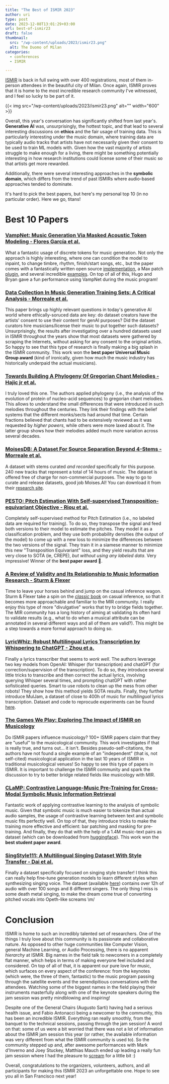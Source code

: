 ```yaml
---
title: "The Best of ISMIR 2023"
author: uri
type: post
date: 2023-12-08T13:01:29+03:00
url: best-of-ismir23
draft: false
thumbnail:
  src: "/wp-content/uploads/2023/ismir23.png"
  alt: The Duomo of Milan
categories:
  - conferences
  - ISMIR

---
```


[ISMIR](https://ismir2023.ismir.net/) is back in full swing with over 400 registrations, most of them in-person attendees in the beautiful city of Milan.
Once again, ISMIR proves that it is home to the most incredible research community I've witnessed, and I feel so lucky to be part of it.

{{< img src="/wp-content/uploads/2023/ismir23.png" alt="" width="600" >}}

Overall, this year's conversation has significantly shifted from last year's.
**Generative AI** was, unsurprisingly, the hottest topic, and that lead to several interesting discussions on **ethics** and the fair usage of training data.
This is particularly interesting under the music domain, where training data are typically audio tracks that artists have not necessarily given their consent to be used to train ML models with.
Given how the vast majority of artists struggle to make enough for a living, there might be something potentially interesting in how research institutions could license some of their music so that artists get more rewarded.

Additionally, there were several interesting approaches in the **symbolic domain**, which differs from the trend of past ISMIRs where audio-based approaches tended to dominate.

It's hard to pick the best papers, but here's my personal top 10 (in no particular order).
Here we go, titans!

# Best 10 Papers

### [VampNet: Music Generation Via Masked Acoustic Token Modeling - Flores García  et al.](https://archives.ismir.net/ismir2023/paper/000042.pdf)

What a fantastic usage of discrete tokens for music generation. Not only the approach is highly interesting, where one can condition the model to inpaint, to change timbre, rhythm, finish/start songs, etc., but the paper comes with a fantastically written open source [implementation](https://github.com/hugofloresgarcia/vampnet), a Max patch [plugin](https://github.com/hugofloresgarcia/unloop), and several incredible [examples](https://hugo-does-things.notion.site/VampNet-Music-Generation-via-Masked-Acoustic-Token-Modeling-e37aabd0d5f1493aa42c5711d0764b33). On top of all of this, Hugo and Bryan gave a fun performance using VampNet during the music program!

### [Data Collection In Music Generation Training Sets: A Critical Analysis - Morreale et al.](https://archives.ismir.net/ismir2023/paper/000003.pdf)

This paper brings up highly relevant questions in today's generative AI world where ethically-soruced data are key: do dataset creators have the artists' consent to use their content for genAI purposes? Did the dataset curators hire musicians/license their music to put together such datasets? Unsurprisingly, the results after investigating over a hundred datasets used in ISMIR throughout the years show that most datasets were gathered by scraping the Internets, without asking for any consent to the original artists.
So happy to see that this type of research is finally making a big splash in the ISMIR community.
This work won the **best paper Universal Music Group award** (kind of ironically, given how much the music industry has historically underpaid the actual musicians).

### [Towards Building A Phylogeny Of Gregorian Chant Melodies - Hajic jr et al.](https://archives.ismir.net/ismir2023/paper/000067.pdf)

I truly loved this one. The authors applied phylogeny (i.e., the analysis of the evolution of protein of nucleo-acid sequences) to gregorian chant melodies.
This allows to understand the small differences that were introduced in such melodies throughout the centuries. 
They link their findings with the belief systems that the different monks/sects had around that time. Certain fractions believed that chants had to be extensively reviewed as it was requested by _higher powers_, while others were more laxed about it.
The latter group shows how their melodies added much more variation across several decades.

### [MoisesDB: A Dataset For Source Separation Beyond 4-Stems - Morreale et al.](https://archives.ismir.net/ismir2023/paper/000073.pdf)

A dataset with stems curated _and recorded_ specifically for this purpose.
240 new tracks that represent a total of 14 hours of music.
The dataset is offered free of charge for non-commercial purposes.
The way to go to curate and release datasets, good job Moises.AI!
You can download it from their [research site](https://music.ai/research/).

### [PESTO: Pitch Estimation With Self-supervised Transposition-equivariant Objective - Riou et al.](https://archives.ismir.net/ismir2023/paper/000063.pdf)

Completely self-supervised method for Pitch Estimation (i.e., no labeled data are required for training).
To do so, they transpose the signal and feed both versions to their model to estimate the pitches.
They model it as a classification problem, and they use both probability densities (the output of the model) to come up with a new loss to minimize the differences between the two versions of the signal.
They train it in a siamese manner to minimize this new "Transposition Equivariant" loss, and they yield results that are very close to SOTA (ie, CREPE), _but without using any labeled data_. Very impressive!
Winner of the **best paper award** 🎉.

### [A Review of Validity and Its Relationship to Music Information Research - Sturm & Flexer](https://archives.ismir.net/ismir2023/paper/000004.pdf)

Time to leave your horses behind and jump on the casual inference wagon.
Sturm & Flexer take a spin on the [_classic_ book](https://www.goodreads.com/en/book/show/820261) on casual inference, so that it becomes more approachable and familiar to the MIR community.
I really enjoy this type of more "divulgative" works that try to bridge fields together.
The MIR community has a long history of aiming at validating its often hard to validate results (e.g., what to do when a musical attribute can be annotated in several different ways and all of them are valid?).
This might be a step towards a more formal approach to doing so.

### [LyricWhiz: Robust Multilingual Lyrics Transcription by Whispering to ChatGPT - Zhou et a.](https://archives.ismir.net/ismir2023/paper/000040.pdf)

Finally a lyrics transcriber that seems to _work well_.
The authors leverage two key models from OpenAI: Whisper (for transcription) and chatGPT (for correction/supervision of the transcription).
To do so, they introduce several little tricks to transcribe and then correct the actual lyrics, involving querying Whisper several times, and prompting chatGPT with rather sofisticated queries.
Smart to use robots to clean up the mess from other robots!
They show how this method yields SOTA results.
Finally, they further introduce MulJam, a dataset of close to 400h of music for _multilingual_ lyrics transcription.
Dataset and code to reprocude experiments can be found [here](https://github.com/zhuole1025/LyricWhiz).

### [The Games We Play: Exploring The Impact of ISMIR on Musicology](https://archives.ismir.net/ismir2023/paper/000064.pdf)

Do ISMIR papers influence musicology? 100+ ISMIR papers claim that they are "useful" to the musicological community.
This work investigates if that is really true, and turns out... it isn't.
Besides pseudo-self-citations, the authors have not found a single example of an "independent" (that is, not self-cited) musicological application in the last 10 years of ISMIR in traditional musicological venues!
So happy to see this type of papers in ISMIR.
It is important to challenge the ISMIR community and spark the discussion to try to better bridge related fields like musicology with MIR.

### [CLaMP: Contrastive Language-Music Pre-Training for Cross-Modal Symbolic Music Information Retrieval](https://archives.ismir.net/ismir2023/paper/000064.pdf)
 
Fantastic work of applying contrastive learning to the analysis of symbolic music.
Given that symbolic music is much easier to tokenize than actual audio samples, the usage of contrastive learning between text and symbolic music fits perfectly well.
On top of that, they introduce tricks to make the training more effective and efficient: bar patching and masking for pre-training.
And finally, they do that with the help of a 1.4M music-text pairs as dataset (which can be downloaded from [huggingface](https://huggingface.co/datasets/sander-wood/irishman)).
This work won the **best student paper award**.

### [SingStyle111: A Multilingual Singing Dataset With Style Transfer - Dai et al.](https://archives.ismir.net/ismir2023/paper/000091.pdf)

Finally a dataset specifically focused on singing style transfer! I think this can really help fine-tune generation models to learn different styles when synthesizing singing voice.
The dataset (available [here](https://dsqvival.github.io/singstyle111/)) contains over 12h of audio with over 100 songs and 8 different singers.
The only thing I miss is some death metal singing, to make the dream come true of converting pitched vocals into Opeth-like screams \m/


# Conclusion

ISMIR is home to such an incredibly talented set of researchers.
One of the things I truly love about this community is its passionate and collaborative nature.
As opposed to other huge communities like Computer Vision, general Machine Learning, or Audio Processing, there is no apparent _hierarchy_ at ISMIR.
Big names in the field talk to newcomers in a completely flat manner, which helps in terms of making everyone feel included and considered.
On top of all of that, it is apparent our pure love for music, which surfaces on every aspect of the conference: from the keynotes (which were, the three of them, fantastic) to the music program passing through the satellite events and the serendipitious conversations with the attendees.
Watching some of the biggest names in the field playing their instruments masterfully along with one of the keynote speakers during the jam session was pretty mindblowing and inspiring!

Despite one of the General Chairs (Augusto Sarti) having had a serious health issue, and Fabio Antonacci being a newcomer to the community, this has been an incredible ISMIR.
Everything ran really smoothly, from the banquet to the technical sessions, passing through the jam session!
A word on that: some of us were a bit worried that there was not a lot of information about the ISMIR jam session this year (or rather, the available information was very different from what the ISMIR community is used to).
So the community stepped up and, after awesome performances with Mark d'Inverno and Joey Stuckey, Matthias Mauch ended up leading a really fun jam session where I had the pleasure to [scream](https://twitter.com/is_s_yun/status/1722416557559583231?s=20) for a little bit :)

Overall, congratulations to the organizers, volunteers, authors, and all participants for making this ISMIR 2023 an unforgettable one.
Hope to see you all in San Francisco next year!

